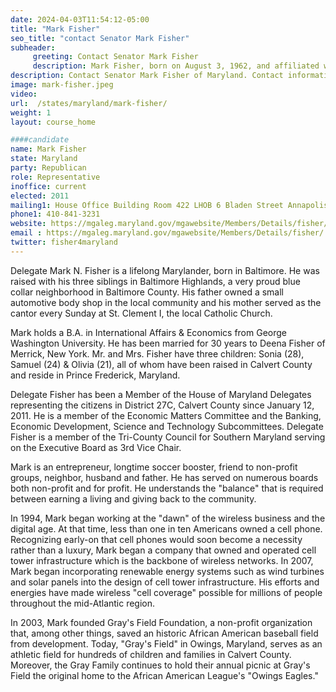 ```yaml
---
date: 2024-04-03T11:54:12-05:00
title: "Mark Fisher"
seo_title: "contact Senator Mark Fisher"
subheader:
     greeting: Contact Senator Mark Fisher
     description: Mark Fisher, born on August 3, 1962, and affiliated with the Republican Party, is an American politician serving as a member of the Maryland House of Delegates, representing District 27C. He assumed office on January 12, 2011.
description: Contact Senator Mark Fisher of Maryland. Contact information for Mark Fisher includes email address, phone number, and mailing address.
image: mark-fisher.jpeg
video:
url:  /states/maryland/mark-fisher/
weight: 1
layout: course_home

####candidate
name: Mark Fisher
state: Maryland
party: Republican
role: Representative
inoffice: current
elected: 2011
mailing1: House Office Building Room 422 LHOB 6 Bladen Street Annapolis, MD 21401
phone1: 410-841-3231
website: https://mgaleg.maryland.gov/mgawebsite/Members/Details/fisher/
email : https://mgaleg.maryland.gov/mgawebsite/Members/Details/fisher/
twitter: fisher4maryland
---
```


Delegate Mark N. Fisher is a lifelong Marylander, born in Baltimore. He was raised with his three siblings in Baltimore Highlands, a very proud blue collar neighborhood in Baltimore County. His father owned a small automotive body shop in the local community and his mother served as the cantor every Sunday at St. Clement I, the local Catholic Church.

Mark holds a B.A. in International Affairs & Economics from George Washington University. He has been married for 30 years to Deena Fisher of Merrick, New York. Mr. and Mrs. Fisher have three children: Sonia (28), Samuel (24) & Olivia (21), all of whom have been raised in Calvert County and reside in Prince Frederick, Maryland.

Delegate Fisher has been a Member of the House of Maryland Delegates representing the citizens in District 27C, Calvert County since January 12, 2011. He is a member of the Economic Matters Committee and the Banking, Economic Development, Science and Technology Subcommittees. Delegate Fisher is a member of the Tri-County Council for Southern Maryland serving on the Executive Board as 3rd Vice Chair.

Mark is an entrepreneur, longtime soccer booster, friend to non-profit groups, neighbor, husband and father. He has served on numerous boards both non-profit and for profit. He understands the "balance" that is required between earning a living and giving back to the community.

In 1994, Mark began working at the "dawn" of the wireless business and the digital age. At that time, less than one in ten Americans owned a cell phone. Recognizing early-on that cell phones would soon become a necessity rather than a luxury, Mark began a company that owned and operated cell tower infrastructure which is the backbone of wireless networks. In 2007, Mark began incorporating renewable energy systems such as wind turbines and solar panels into the design of cell tower infrastructure. His efforts and energies have made wireless "cell coverage" possible for millions of people throughout the mid-Atlantic region.

In 2003, Mark founded Gray's Field Foundation, a non-profit organization that, among other things, saved an historic African American baseball field from development. Today, "Gray's Field" in Owings, Maryland, serves as an athletic field for hundreds of children and families in Calvert County. Moreover, the Gray Family continues to hold their annual picnic at Gray's Field the original home to the African American League's "Owings Eagles."
